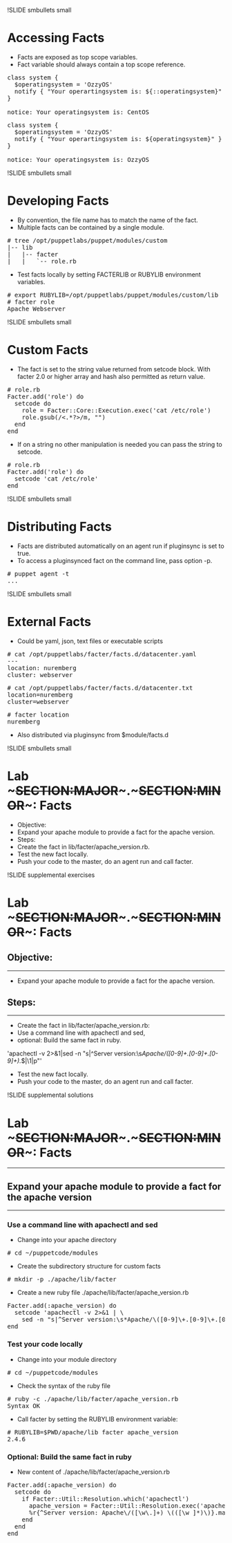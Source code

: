 !SLIDE smbullets small
# Accessing Facts

* Facts are exposed as top scope variables.
* Fact variable should always contain a top scope reference.

<pre>
class system {
  $operatingsystem = 'OzzyOS'
  notify { "Your operartingsystem is: ${::operatingsystem}" }
}

notice: Your operatingsystem is: CentOS
</pre>

<pre>
class system {
  $operatingsystem = 'OzzyOS'
  notify { "Your operartingsystem is: ${operatingsystem}" }
}

notice: Your operatingsystem is: OzzyOS
</pre>

!SLIDE smbullets small
# Developing Facts

* By convention, the file name has to match the name of the fact.
* Multiple facts can be contained by a single module.

<pre>
# tree /opt/puppetlabs/puppet/modules/custom
|-- lib
|   |-- facter
|   |   `-- role.rb
</pre>

* Test facts locally by setting FACTERLIB or RUBYLIB environment variables.

<pre>
# export RUBYLIB=/opt/puppetlabs/puppet/modules/custom/lib
# facter role
Apache Webserver
</pre>

!SLIDE smbullets small
# Custom Facts

* The fact is set to the string value returned from setcode block. With facter 2.0 or higher array and hash also permitted as return value.

<pre>
# role.rb
Facter.add('role') do
  setcode do
    role = Facter::Core::Execution.exec('cat /etc/role')
    role.gsub(/<.*?>/m, "")
  end
end
</pre>

* If on a string no other manipulation is needed you can pass the string to setcode.

<pre>
# role.rb
Facter.add('role') do
  setcode 'cat /etc/role'
end
</pre>

!SLIDE smbullets small
# Distributing Facts

* Facts are distributed automatically on an agent run if pluginsync is set to true.
* To access a pluginsynced fact on the command line, pass option -p.

<pre>
# puppet agent -t
...
</pre>

!SLIDE smbullets small
# External Facts
* Could be yaml, json, text files or executable scripts

<pre>
# cat /opt/puppetlabs/facter/facts.d/datacenter.yaml
---
location: nuremberg
cluster: webserver
</pre>

<pre>
# cat /opt/puppetlabs/facter/facts.d/datacenter.txt
location=nuremberg
cluster=webserver
</pre>

<pre>
# facter location
nuremberg
</pre>

* Also distributed via pluginsync from $module/facts.d

!SLIDE smbullets small
# Lab ~~~SECTION:MAJOR~~~.~~~SECTION:MINOR~~~: Facts

* Objective:
 * Expand your apache module to provide a fact for the apache version.
* Steps:
 * Create the fact in lib/facter/apache_version.rb.
 * Test the new fact locally.
 * Push your code to the master, do an agent run and call facter.

!SLIDE supplemental exercises
# Lab ~~~SECTION:MAJOR~~~.~~~SECTION:MINOR~~~: Facts

## Objective:

****

* Expand your apache module to provide a fact for the apache version.

## Steps:

****

* Create the fact in lib/facter/apache_version.rb:
 * Use a command line with apachectl and sed,
 * optional: Build the same fact in ruby.

'apachectl -v 2>&1|sed -n "s|^Server version:\s*Apache/\([0-9]\+.[0-9]\+.[0-9]\+\).*$|\1|p"'

* Test the new fact locally.
* Push your code to the master, do an agent run and call facter.

!SLIDE supplemental solutions
# Lab ~~~SECTION:MAJOR~~~.~~~SECTION:MINOR~~~: Facts

****

## Expand your apache module to provide a fact for the apache version

****

### Use a command line with apachectl and sed

* Change into your apache directory

<pre>
# cd ~/puppetcode/modules
</pre>

* Create the subdirectory structure for custom facts

<pre>
# mkdir -p ./apache/lib/facter
</pre>

* Create a new ruby file ./apache/lib/facter/apache_version.rb

<pre>
Facter.add(:apache_version) do
  setcode 'apachectl -v 2>&1 | \
    sed -n "s|^Server version:\s*Apache/\([0-9]\+.[0-9]\+.[0-9]\+\).*$|\1|p"
end
</pre>

### Test your code locally

* Change into your module directory

<pre>
# cd ~/puppetcode/modules
</pre>

* Check the syntax of the ruby file

<pre>
# ruby -c ./apache/lib/facter/apache_version.rb
Syntax OK
</pre>

* Call facter by setting the RUBYLIB environment variable:

<pre>
# RUBYLIB=$PWD/apache/lib facter apache_version
2.4.6
</pre>

### Optional: Build the same fact in ruby

* New content of ./apache/lib/facter/apache_version.rb

<pre>
Facter.add(:apache_version) do
  setcode do
    if Facter::Util::Resolution.which('apachectl')
      apache_version = Facter::Util::Resolution.exec('apachectl -v 2>&1')
      %r{^Server version: Apache\/([\w\.]+) \(([\w ]*)\)}.match(apache_version)[1]
    end
  end
end
</pre>
